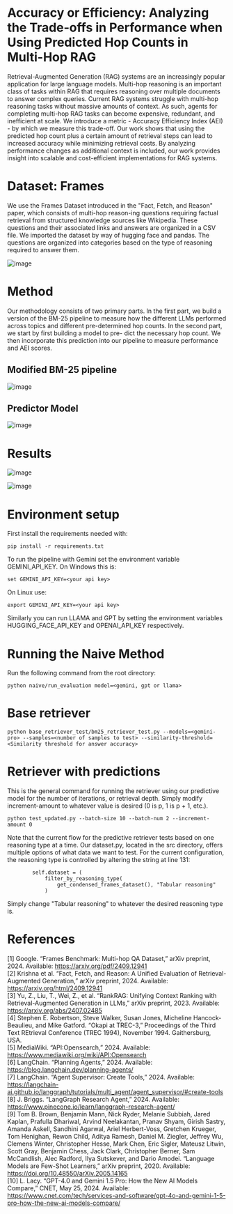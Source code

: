 # Accuracy or Efficiency: Analyzing the Trade-offs in Performance when Using Predicted Hop Counts in Multi-Hop RAG

Retrieval-Augmented Generation (RAG) systems are an increasingly popular application for large language models. Multi-hop reasoning is an important class of tasks within RAG that requires reasoning over multiple documents to answer complex queries. Current RAG systems struggle with multi-hop reasoning tasks without massive amounts of context. As such, agents for completing multi-hop RAG tasks can become expensive, redundant, and inefficient at scale.  We introduce a metric - Accuracy Efficiency Index (AEI) - by which we measure this trade-off. Our work shows that using the predicted hop count plus a certain amount of retrieval steps can lead to increased accuracy while minimizing retrieval costs. By analyzing performance changes as additional context is included, our work provides insight into scalable and cost-efficient implementations for RAG systems.

# Dataset: Frames

We use the Frames Dataset introduced in the "Fact, Fetch, and Reason" paper, which consists of multi-hop reason-ing questions requiring factual retrieval from structured knowledge sources like Wikipedia. These questions and their associated links and answers are organized in a CSV file. We imported the dataset by way of hugging face and pandas. The questions are organized into categories based on the type of reasoning required to answer them. 

![image](https://github.com/user-attachments/assets/8aac3a18-7840-44e9-8d09-403c1b59ebdf)


# Method
Our methodology consists of two primary parts. In the first part, we build a version of the BM-25 pipeline to measure how the different LLMs performed across topics and different pre-determined hop counts. In the second part, we start by first building a model to pre- dict the necessary hop count. We then incorporate this prediction into our pipeline to measure performance and AEI scores.

## Modified BM-25 pipeline
![image](https://github.com/user-attachments/assets/646c2b51-767f-43fa-8544-02c59c08c991)

## Predictor Model
![image](https://github.com/user-attachments/assets/bc49cb0c-72cf-4179-964f-d6e79c8faafc)

# Results

![image](https://github.com/user-attachments/assets/b8064772-44ef-49bb-b1e8-c5d121b13f82)

![image](https://github.com/user-attachments/assets/5b59ae82-39bf-41a4-a3b6-25047299ae73)

# Environment setup
First install the requirements needed with:
```
pip install -r requirements.txt
```
To run the pipeline with Gemini set the environment variable GEMINI_API_KEY.
On Windows this is:
```
set GEMINI_API_KEY=<your api key>
```
On Linux use:
```
export GEMINI_API_KEY=<your api key>
```
Similarly you can run LLAMA and GPT by setting the environment variables HUGGING_FACE_API_KEY and OPENAI_API_KEY respectively.

# Running the Naive Method
Run the following command from the root directory:
```
python naive/run_evaluation model=<gemini, gpt or llama>
```

# Base retriever
```
python base_retriever_test/bm25_retriever_test.py --models=<gemini-pro> --samples=<number of samples to test> --similarity-threshold=<Similarity threshold for answer accuracy>
```

# Retriever with predictions
This is the general command for running the retriever using our predictive model for the number of iterations, or retrieval depth. Simply modify increment-amount to whatever value is desired (0 is p, 1 is p + 1, etc.).
```
python test_updated.py --batch-size 10 --batch-num 2 --increment-amount 0
```
Note that the current flow for the predictive retriever tests based on one reasoning type at a time. Our dataset.py, located in the src directory, offers multiple options of what data we want to test. For the current configuration, the reasoning type is controlled by altering the string at line 131:
```
        self.dataset = (
            filter_by_reasoning_type(
                get_condensed_frames_dataset(), "Tabular reasoning"
            )
```
Simply change "Tabular reasoning" to whatever the desired reasoning type is.

# References
[1] Google. “Frames Benchmark: Multi-hop QA Dataset,” arXiv preprint, 2024. Available: https://arxiv.org/pdf/2409.12941 <br>
[2] Krishna et al. “Fact, Fetch, and Reason: A Unified Evaluation of Retrieval-Augmented Generation,” arXiv preprint, 2024. Available: https://arxiv.org/html/2409.12941 <br>
[3] Yu, Z., Liu, T., Wei, Z., et al. “RankRAG: Unifying Context Ranking with Retrieval-Augmented Generation in LLMs,” arXiv preprint, 2023. Available: https://arxiv.org/abs/2407.02485 <br>
[4] Stephen E. Robertson, Steve Walker, Susan Jones, Micheline Hancock-Beaulieu, and Mike Gatford. “Okapi at TREC-3,” Proceedings of the Third Text REtrieval Conference (TREC 1994), November 1994. Gaithersburg, USA. <br>
[5] MediaWiki. “API:Opensearch,” 2024. Available: https://www.mediawiki.org/wiki/API:Opensearch <br>
[6] LangChain. “Planning Agents,” 2024. Available: https://blog.langchain.dev/planning-agents/ <br>
[7] LangChain. “Agent Supervisor: Create Tools,” 2024. Available: https://langchain-ai.github.io/langgraph/tutorials/multi_agent/agent_supervisor/#create-tools <br>
[8] J. Briggs. “LangGraph Research Agent,” 2024. Available: https://www.pinecone.io/learn/langgraph-research-agent/ <br>
[9] Tom B. Brown, Benjamin Mann, Nick Ryder, Melanie Subbiah, Jared Kaplan, Prafulla Dhariwal, Arvind Neelakantan, Pranav Shyam, Girish Sastry, Amanda Askell, Sandhini Agarwal, Ariel Herbert-Voss, Gretchen Krueger, Tom Henighan, Rewon Child, Aditya Ramesh, Daniel M. Ziegler, Jeffrey Wu, Clemens Winter, Christopher Hesse, Mark Chen, Eric Sigler, Mateusz Litwin, Scott Gray, Benjamin Chess, Jack Clark, Christopher Berner, Sam McCandlish, Alec Radford, Ilya Sutskever, and Dario Amodei. “Language Models are Few-Shot Learners,” arXiv preprint, 2020. Available: https://doi.org/10.48550/arXiv.2005.14165 <br>
[10] L. Lacy. “GPT-4.0 and Gemini 1.5 Pro: How the New AI Models Compare,” CNET, May 25, 2024. Available: https://www.cnet.com/tech/services-and-software/gpt-4o-and-gemini-1-5-pro-how-the-new-ai-models-compare/ <br>
